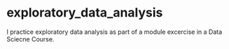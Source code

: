 # exploratory_data_analysis

I practice exploratory data analysis as part of a module excercise in a Data Sciecne Course.
